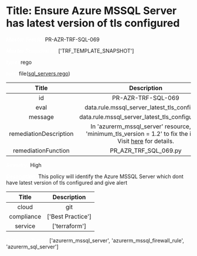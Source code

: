 



# Title: Ensure Azure MSSQL Server has latest version of tls configured


***<font color="white">Master Test Id:</font>*** PR-AZR-TRF-SQL-069

***<font color="white">Master Snapshot Id:</font>*** ['TRF_TEMPLATE_SNAPSHOT']

***<font color="white">type:</font>*** rego

***<font color="white">rule:</font>*** file([sql_servers.rego])  
  
  
  
  

|Title|Description|
| :---: | :---: |
|id|PR-AZR-TRF-SQL-069|
|eval|data.rule.mssql_server_latest_tls_configured|
|message|data.rule.mssql_server_latest_tls_configured_err|
|remediationDescription|In 'azurerm_mssql_server' resource, set 'minimum_tls_version = 1.2' to fix the issue. Visit <a href='https://registry.terraform.io/providers/hashicorp/azurerm/latest/docs/resources/mssql_server#minimum_tls_version' target='_blank'>here</a> for details.|
|remediationFunction|PR_AZR_TRF_SQL_069.py|


***<font color="white">Severity:</font>*** High

***<font color="white">Description:</font>*** This policy will identify the Azure MSSQL Server which dont have latest version of tls configured and give alert  
  
  

|Title|Description|
| :---: | :---: |
|cloud|git|
|compliance|['Best Practice']|
|service|['terraform']|


***<font color="white">Resource Types:</font>*** ['azurerm_mssql_server', 'azurerm_mssql_firewall_rule', 'azurerm_sql_server']


[sql_servers.rego]: https://github.com/prancer-io/prancer-compliance-test/tree/master/azure/terraform/sql_servers.rego
